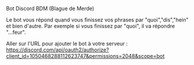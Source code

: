Bot Discord BDM (Blague de Merde)

Le bot vous répond quand vous finissez vos phrases par "quoi","dis","hein" et bien d'autre.
Par exemple si vous finissez par "quoi", il va répondre "...feur".

Aller sur l'URL pour ajouter le bot à votre serveur : https://discord.com/api/oauth2/authorize?client_id=1050468288112623747&permissions=2048&scope=bot
